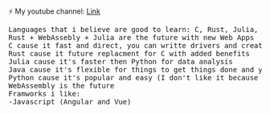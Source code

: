 ⚡ My youtube channel: <a href="https://www.youtube.com/watch?v=dQw4w9WgXcQ">Link</a>
<pre>Languages that i believe are good to learn: C, Rust, Julia, Java, Python
Rust + WebAssebly + Julia are the future with new Web Apps
C cause it fast and direct, you can writte drivers and create whatever you want
Rust cause it future replacment for C with added benefits
Julia cause it's faster then Python for data analysis
Java cause it's flexible for things to get things done and your not bound to Windows
Python cause it's popular and easy (I don't like it because of indentions and speed, try Cython for speed)
WebAssembly is the future
Framworks i like:
-Javascript (Angular and Vue)
</pre>
